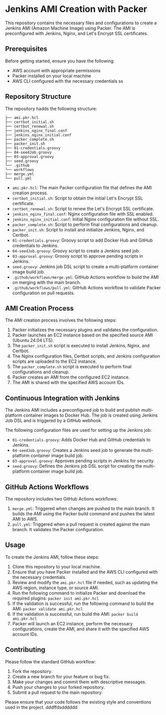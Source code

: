 # Jenkins AMI Creation with Packer

This repository contains the necessary files and configurations to create a Jenkins AMI (Amazon Machine Image) using Packer. The AMI is preconfigured with Jenkins, Nginx, and Let's Encrypt SSL certificates.

## Prerequisites

Before getting started, ensure you have the following:

- AWS account with appropriate permissions
- Packer installed on your local machine
- AWS CLI configured with the necessary credentials
ss
## Repository Structure

The repository hadds the following structure:
```
├── ami.pkr.hcl
├── certbot_initial.sh
├── certbot_renewal.sh
├── jenkins_nginx_final.conf
├── jenkins_nginx_initial.conf
├── packer_complete.sh
├── packer_init.sh
├── 01-credentials.groovy
├── 04-seedJob.groovy
├── 03-approval.groovy
├── seed.groovy
└── .github
└── workflows
├── merge.yml
└── pull.yml
```

- `ami.pkr.hcl`: The main Packer configuration file that defines the AMI creation process.
- `certbot_initial.sh`: Script to obtain the initial Let's Encrypt SSL certificate.
- `certbot_renewal.sh`: Script to renew the Let's Encrypt SSL certificate.
- `jenkins_nginx_final.conf`: Nginx configuration file with SSL enabled.
- `jenkins_nginx_initial.conf`: Initial Nginx configuration file without SSL.
- `packer_complete.sh`: Script to perform final configurations and cleanup.
- `packer_init.sh`: Script to install and initialize Jenkins, Nginx, and Certbot.
- `01-credentials.groovy`: Groovy script to add Docker Hub and GitHub credentials to Jenkins.
- `04-seedJob.groovy`: Groovy script to create a Jenkins seed job.
- `03-approval.groovy`: Groovy script to approve pending scripts in Jenkins.
- `seed.groovy`: Jenkins job DSL script to create a multi-platform container image build job.
- `.github/workflows/merge.yml`: GitHub Actions workflow to build the AMI on merging with the main branch.
- `.github/workflows/pull.yml`: GitHub Actions workflow to validate Packer configuration on pull requests.

## AMI Creation Process

The AMI creation process involves the following steps:

1. Packer initializes the necessary plugins and validates the configuration.
2. Packer launches an EC2 instance based on the specified source AMI (Ubuntu 24.04 LTS).
3. The `packer_init.sh` script is executed to install Jenkins, Nginx, and Certbot.
4. The Nginx configuration files, Certbot scripts, and Jenkins configuration scripts are uploaded to the EC2 instance.
5. The `packer_complete.sh` script is executed to perform final configurations and cleanup.
6. Packer creates an AMI from the configured EC2 instance.
7. The AMI is shared with the specified AWS account IDs.

## Continuous Integration with Jenkins

The Jenkins AMI includes a preconfigured job to build and publish multi-platform container images to Docker Hub. The job is created using Jenkins Job DSL and is triggered by a GitHub webhook.

The following configuration files are used for setting up the Jenkins job:

- `01-credentials.groovy`: Adds Docker Hub and GitHub credentials to Jenkins.
- `04-seedJob.groovy`: Creates a Jenkins seed job to generate the multi-platform container image build job.
- `03-approval.groovy`: Approves pending scripts in Jenkins for security.
- `seed.groovy`: Defines the Jenkins job DSL script for creating the multi-platform container image build job.

## GitHub Actions Workflows

The repository includes two GitHub Actions workflows:

1. `merge.yml`: Triggered when changes are pushed to the main branch. It builds the AMI using the Packer build command and pushes the latest AMI to AWS.
2. `pull.yml`: Triggered when a pull request is created against the main branch. It validates the Packer configuration.

## Usage

To create the Jenkins AMI, follow these steps:

1. Clone this repository to your local machine.
2. Ensure that you have Packer installed and the AWS CLI configured with the necessary credentials.
3. Review and modify the `ami.pkr.hcl` file if needed, such as updating the AWS region, instance type, or source AMI.
4. Run the following command to initialize Packer and download the required plugins:
```packer init ami.pkr.hcl```
5. If the validation is successful, run the following command to build the AMI:
```packer validate ami.pkr.hcl```
6. If the validation is successful, run build the AMI:
```packer build ami.pkr.hcl```
7. Packer will launch an EC2 instance, perform the necessary configurations, create the AMI, and share it with the specified AWS account IDs.

## Contributing

Please follow the standard GitHub workflow:

1. Fork the repository.
2. Create a new branch for your feature or bug fix.
3. Make your changes and commit them with descriptive messages.
4. Push your changes to your forked repository.
5. Submit a pull request to the main repository.

Please ensure that your code follows the existing style and conventions used in the project.
dddffdsdddddd